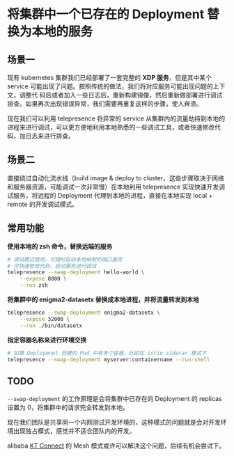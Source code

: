 
# 将集群中一个已存在的 Deployment 替换为本地的服务

## 场景一

现有 kubernetes 集群我们已经部署了一套完整的 **XDP 服务**，但是其中某个 service 可能出现了问题。按照传统的做法，我们将对应服务可能出现问题的上下文，调整代
码后或者加入一些日志后，重新构建镜像，然后重新做部署进行调试排查。如果再次出现错误异常，我们需要再重复这样的步骤，使人奔溃。

现在我们可以利用 telepresence 将异常的 service 从集群内的流量劫持到本地的进程来进行调试，可以更方便地利用本地熟悉的一些调试工具，或者快速修改代码，加日志来进行排查。
 
## 场景二
直接绕过自动化流水线（build image & deploy to cluster，这些步骤取决于网络和服务器资源，可能调试一次非常慢）在本地利用 telepresence 实现快速开发调试服务，将远程的 Deployment 代理到本地的进程，直接在本地实现 local + remote 的开发调试模式。

## 常用功能

**使用本地的 zsh 命令，替换远端的服务**
```bash
# 调试模式使用，可随时启动本地映射的端口服务
# 可快速修改代码，启动服务进行调试
telepresence --swap-deployment hello-world \
	--expose 8000 \
	--run zsh
```

**将集群中的 enigma2-datasetx 替换成本地进程，并将流量转发到本地**
```bash
telepresence --swap-deployment enigma2-datasetx \
	--expose 32000 \
	--run ./bin/datasetx
```

**指定容器名称来进行环境交换**

```bash
# 如果 Deploymnet 创建的 Pod 中有多个容器，比如在 istio sidecar 模式下
telepresence --swap-deployment myserver:containername --run-shell
```

## TODO

`--swap-deployment` 的工作原理是会将集群中已存在的 Deployment 的 replicas 设置为 0，将集群中的请求完全转发到本地。

现在我们团队是共享同一个内网测试开发环境的，这种模式的问题就是会对开发环境出现独占模式，感觉并不适合团队内的开发。

alibaba [KT Connect](https://github.com/alibaba/kt-connect) 的 Mesh 模式或许可以解决这个问题，后续有机会尝试下。

